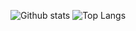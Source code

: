 ![Github stats](https://github-status.msdnicrosoft.cn/api?username=MSDNicrosoft&show_icons=true&hide_border=true&include_all_commits=true)
![Top Langs](https://github-status.msdnicrosoft.cn/api/top-langs/?username=MSDNicrosoft&layout=compact&hide_border=true&hide=javascript,css)

